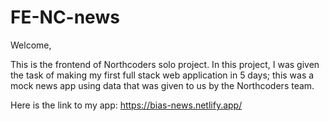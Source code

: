 # FE-NC-news

Welcome,

This is the frontend of Northcoders solo project. In this project, I was given the task of making my first full stack web application in 5 days; this was a mock news app using data that was given to us by the Northcoders team.

Here is the link to my app:
https://bias-news.netlify.app/

